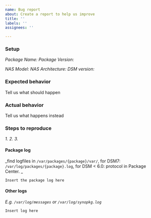 ```yaml
---
name: Bug report
about: Create a report to help us improve
title: ''
labels: ''
assignees: ''

---
```


### Setup
_Package Name:_ 
_Package Version:_ 

_NAS Model:_ 
_NAS Architecture:_ 
_DSM version:_ 

### Expected behavior
Tell us what should happen

### Actual behavior
Tell us what happens instead

### Steps to reproduce
_1._ 
_2._ 
_3._ 

#### Package log
_find logfiles in `/var/packages/{package}/var/`, for DSM7: `/var/log/packages/{package}.log`, for DSM < 6.0: protocol in Package Center.
_
```
Insert the package log here
```
#### Other logs
_E.g. `/var/log/messages` or `/var/log/synopkg.log`_
```
Insert log here
```
